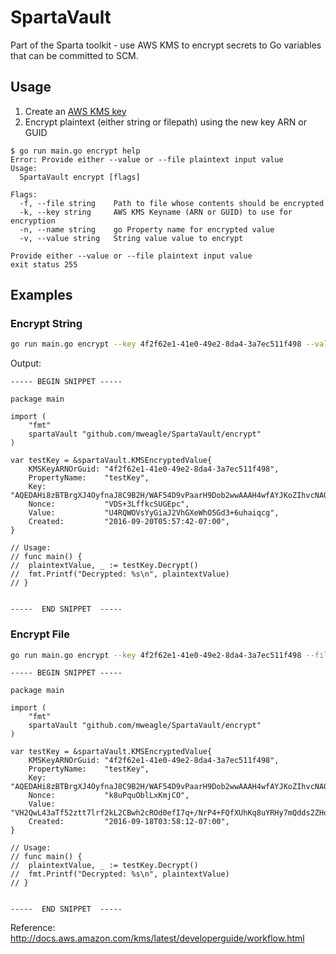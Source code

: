 # SpartaVault
Part of the Sparta toolkit - use AWS KMS to encrypt secrets to Go variables that can be committed to SCM.

## Usage

1. Create an [AWS KMS key](http://docs.aws.amazon.com/kms/latest/developerguide/create-keys.html)
2. Encrypt plaintext (either string or filepath) using the new key ARN or GUID

```
$ go run main.go encrypt help
Error: Provide either --value or --file plaintext input value
Usage:
  SpartaVault encrypt [flags]

Flags:
  -f, --file string    Path to file whose contents should be encrypted
  -k, --key string     AWS KMS Keyname (ARN or GUID) to use for encryption
  -n, --name string    go Property name for encrypted value
  -v, --value string   String value value to encrypt

Provide either --value or --file plaintext input value
exit status 255
```

## Examples

### Encrypt String

```bash
go run main.go encrypt --key 4f2f62e1-41e0-49e2-8da4-3a7ec511f498 --value "Hello World" --name "testKey"
```

Output:

```golang
----- BEGIN SNIPPET -----

package main

import (
	"fmt"
	spartaVault "github.com/mweagle/SpartaVault/encrypt"
)

var testKey = &spartaVault.KMSEncryptedValue{
	KMSKeyARNOrGuid: "4f2f62e1-41e0-49e2-8da4-3a7ec511f498",
	PropertyName:    "testKey",
	Key:             "AQEDAHi8zBTBrgXJ4OyfnaJ8C9B2H/WAF54D9vPaarH9Dob2wwAAAH4wfAYJKoZIhvcNAQcGoG8wbQIBADBoBgkqhkiG9w0BBwEwHgYJYIZIAWUDBAEuMBEEDAWYup2u/ZdD4VRV3gIBEIA76z9NVXE3m8AhK6SdT8yEOmu0pXf3CBcUJ4DSAiwYQt4Y3mDePdLfGlkTbratRExo33Zzse8m/G4G6iI=",
	Nonce:           "VDS+3LffkcSUGEpc",
	Value:           "U4RQWOVsYyGiaJ2VhGXeWhO5Gd3+6uhaiqcg",
	Created:         "2016-09-20T05:57:42-07:00",
}

// Usage:
// func main() {
// 	plaintextValue, _ := testKey.Decrypt()
// 	fmt.Printf("Decrypted: %s\n", plaintextValue)
// }


-----  END SNIPPET  -----
```

### Encrypt File

```bash
go run main.go encrypt --key 4f2f62e1-41e0-49e2-8da4-3a7ec511f498 --file "main.go" --name "testKey"
```

```golang
----- BEGIN SNIPPET -----

package main

import (
	"fmt"
	spartaVault "github.com/mweagle/SpartaVault/encrypt"
)

var testKey = &spartaVault.KMSEncryptedValue{
	KMSKeyARNOrGuid: "4f2f62e1-41e0-49e2-8da4-3a7ec511f498",
	PropertyName:    "testKey",
	Key:             "AQEDAHi8zBTBrgXJ4OyfnaJ8C9B2H/WAF54D9vPaarH9Dob2wwAAAH4wfAYJKoZIhvcNAQcGoG8wbQIBADBoBgkqhkiG9w0BBwEwHgYJYIZIAWUDBAEuMBEEDM5EV8Mnf/vCEvVUqQIBEIA7/2QGAOg2VV/AV9+X8Ae9flkraLMek8cOZ5R0zSEPNCGEXnwjqwHkqICK6nYMtmTKGu7qD7rf/nrOtVA=",
	Nonce:           "k8uPquOblLxKmjCO",
	Value:           "VH2QwL43aTf52ztt7lrf2kL2CBwh2cROd0efI7q+/NrP4+FQfXUhKq8uYRHy7mQdds2ZHo7EZG8EQ4Bsy4a4xRq0fa8q/SLdj7aRbzqwjg44hbO7vBl6WnQQGGkqHRM12jdjwK1x0sy0eZ2Nln2sGQcV6+RseDY=",
	Created:         "2016-09-18T03:58:12-07:00",
}

// Usage:
// func main() {
// 	plaintextValue, _ := testKey.Decrypt()
// 	fmt.Printf("Decrypted: %s\n", plaintextValue)
// }


-----  END SNIPPET  -----
```

Reference: http://docs.aws.amazon.com/kms/latest/developerguide/workflow.html

